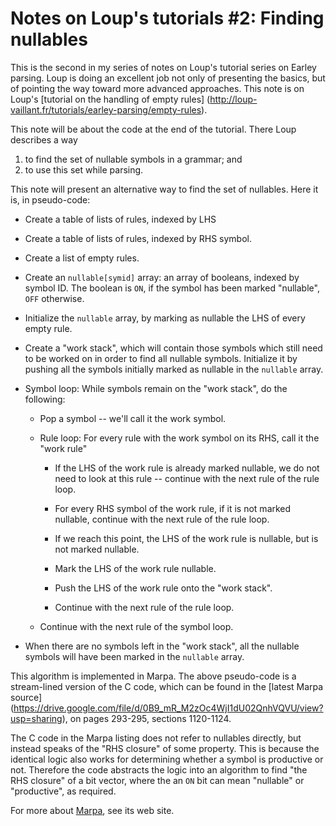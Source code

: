 # Notes on Loup's tutorials #2: Finding nullables

This is the second in my series of notes on Loup's tutorial series
on Earley parsing.
Loup is doing an excellent job not only of presenting the basics,
but of pointing the way toward more advanced approaches.
This note is on Loup's
[tutorial on the handling of empty rules]
(http://loup-vaillant.fr/tutorials/earley-parsing/empty-rules).

This note will be about the code at the end of the tutorial.
There Loup describes a way

1.  to find the set of nullable symbols in a grammar; and
2.  to use this set while parsing.

This note will present an alternative way to find the set
of nullables.  Here it is, in pseudo-code:

* Create a table of lists of rules, indexed by LHS

* Create a table of lists of rules, indexed by RHS symbol.

* Create a list of empty rules.

*   Create an `nullable[symid]` array:
    an array of booleans, indexed by symbol ID.
    The boolean is `ON`, if the symbol has been marked
    "nullable", `OFF` otherwise.

*   Initialize the `nullable` array, by marking
    as nullable the LHS of every empty rule.

*   Create a "work stack", which will contain 
    those symbols which still need to be worked on
    in order to find all nullable symbols.
    Initialize it by pushing all the symbols initially
    marked as nullable in the `nullable` array.

*   Symbol loop: While symbols remain on the "work stack", do the following:

    + Pop a symbol -- we'll call it the work symbol.

    + Rule loop: For every rule with the work symbol on its RHS, call it the "work rule"

        *   If the LHS of the work rule is already marked nullable,
            we do not need to look at this rule --
            continue with the next rule of the rule loop.

        *   For every RHS symbol of the work rule,
            if it is not marked nullable, 
            continue with the next rule of the rule loop.

        *   If we reach this point, the LHS of the work rule is nullable,
            but is not marked nullable.

        * Mark the LHS of the work rule nullable.

        * Push the LHS of the work rule onto the "work stack".

        * Continue with the next rule of the rule loop.

    + Continue with the next rule of the symbol loop.

* When there are no symbols left in the "work stack",
    all the nullable symbols will have been marked in the `nullable`
    array.

This algorithm is implemented in Marpa.
The above pseudo-code is a stream-lined version of the C code,
which can be found in the
[latest Marpa source]
(https://drive.google.com/file/d/0B9_mR_M2zOc4WjI1dU02QnhVQVU/view?usp=sharing),
on pages 293-295, sections 1120-1124.

The C code in the Marpa listing does not refer
to nullables directly, but instead speaks
of the "RHS closure" of some property.
This is because the identical logic also works for determining
whether a symbol is productive or not.
Therefore the code abstracts the logic into an
algorithm to find "the RHS closure" of a bit vector,
where the an `ON` bit can mean "nullable" or "productive",
as required.

For more about
[Marpa](http://savage.net.au/Marpa.html),
see its web site.

<!---
vim: expandtab shiftwidth=4
-->
